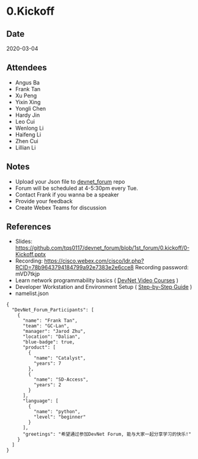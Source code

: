 # 0.Kickoff

## Date
2020-03-04

## Attendees
* Angus Ba
* Frank Tan
* Xu Peng
* Yixin Xing
* Yongli Chen
* Hardy Jin
* Leo Cui
* Wenlong Li
* Haifeng Li
* Zhen Cui
* Lillian Li

## Notes
* Upload your Json file to [devnet_forum](https://github.com/tqs0117/devnet_forum.git) repo
* Forum will be scheduled at 4-5:30pm every Tue.
* Contact Frank if you wanna be a speaker
* Provide your feedback
* Create Webex Teams for discussion

## References
* Slides: https://github.com/tqs0117/devnet_forum/blob/1st_forum/0.kickoff/0-Kickoff.pptx
* Recording: https://cisco.webex.com/cisco/ldr.php?RCID=78b9643794184799a92e7383e2e6cce8 Recording password: mVD7tkjp
* Learn network programmability basics ( [DevNet Video Courses](https://developer.cisco.com/video/net-prog-basics/) )
* Developer Workstation and Environment Setup ( [Step-by-Step Guide](https://developer.cisco.com/learning/modules/dev-setup) )
* namelist.json
```
{
  "DevNet_Forum_Participants": [
    {
      "name": "Frank Tan",
      "team": "GC-Lan",
      "manager": "Jarod Zhu",
      "location": "Dalian",
      "blue-badge": true,
      "product": [
        {
          "name": "Catalyst",
          "years": 7
        },
        {
          "name": "SD-Access",
          "years": 2
        }
      ],
      "language": [
        {
          "name": "python",
          "level": "beginner"
        }
      ],
      "greetings": "希望通过参加DevNet Forum, 能与大家一起分享学习的快乐!"
    }
  ]
}

```


